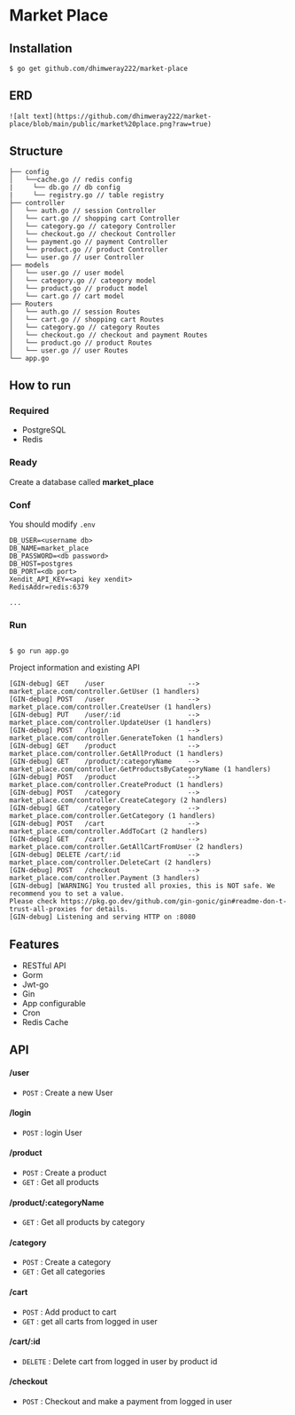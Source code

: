 # Market Place

## Installation
```
$ go get github.com/dhimweray222/market-place
```
## ERD
```
![alt text](https://github.com/dhimweray222/market-place/blob/main/public/market%20place.png?raw=true)  
```

## Structure
```
├── config
│   └──cache.go // redis config
|	  └── db.go // db config
|	  └── registry.go // table registry
├── controller
│   └── auth.go // session Controller
│   └── cart.go // shopping cart Controller
│   └── category.go // category Controller
│   └── checkout.go // checkout Controller
│   └── payment.go // payment Controller
│   └── product.go // product Controller
│   └── user.go // user Controller
├── models
│   └── user.go // user model
│   └── category.go // category model
│   └── product.go // product model
│   └── cart.go // cart model
├── Routers
│   └── auth.go // session Routes
│   └── cart.go // shopping cart Routes
│   └── category.go // category Routes
│   └── checkout.go // checkout and payment Routes
│   └── product.go // product Routes
│   └── user.go // user Routes
└── app.go
```

## How to run

### Required

- PostgreSQL
- Redis

### Ready

Create a database called **market_place**

### Conf

You should modify `.env`

```![Alt text](image link)
DB_USER=<username db>
DB_NAME=market_place
DB_PASSWORD=<db password>
DB_HOST=postgres
DB_PORT=<db port>
Xendit_API_KEY=<api key xendit>
RedisAddr=redis:6379

...
```

### Run
```

$ go run app.go
```

Project information and existing API

```
[GIN-debug] GET    /user                     --> market_place.com/controller.GetUser (1 handlers)
[GIN-debug] POST   /user                     --> market_place.com/controller.CreateUser (1 handlers)
[GIN-debug] PUT    /user/:id                 --> market_place.com/controller.UpdateUser (1 handlers)
[GIN-debug] POST   /login                    --> market_place.com/controller.GenerateToken (1 handlers)
[GIN-debug] GET    /product                  --> market_place.com/controller.GetAllProduct (1 handlers)
[GIN-debug] GET    /product/:categoryName    --> market_place.com/controller.GetProductsByCategoryName (1 handlers)
[GIN-debug] POST   /product                  --> market_place.com/controller.CreateProduct (1 handlers)
[GIN-debug] POST   /category                 --> market_place.com/controller.CreateCategory (2 handlers)
[GIN-debug] GET    /category                 --> market_place.com/controller.GetCategory (1 handlers)
[GIN-debug] POST   /cart                     --> market_place.com/controller.AddToCart (2 handlers)
[GIN-debug] GET    /cart                     --> market_place.com/controller.GetAllCartFromUser (2 handlers)
[GIN-debug] DELETE /cart/:id                 --> market_place.com/controller.DeleteCart (2 handlers)
[GIN-debug] POST   /checkout                 --> market_place.com/controller.Payment (3 handlers)
[GIN-debug] [WARNING] You trusted all proxies, this is NOT safe. We recommend you to set a value.
Please check https://pkg.go.dev/github.com/gin-gonic/gin#readme-don-t-trust-all-proxies for details.
[GIN-debug] Listening and serving HTTP on :8080

```

## Features

- RESTful API
- Gorm
- Jwt-go
- Gin
- App configurable
- Cron
- Redis Cache

## API

#### /user
* `POST` : Create a new User

#### /login
* `POST` : login  User

#### /product
* `POST` : Create a product
* `GET` : Get all products

#### /product/:categoryName
* `GET` : Get all products by category

#### /category
* `POST` : Create a category
* `GET` : Get all categories

#### /cart
* `POST` : Add product to cart
* `GET` : get all carts from logged in user

#### /cart/:id
* `DELETE` : Delete cart from logged in user by product id

#### /checkout
* `POST` : Checkout and make a payment from logged in user
